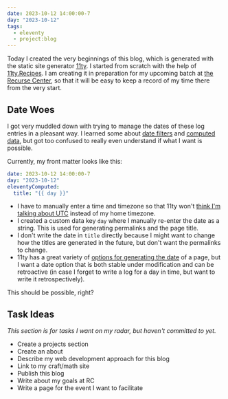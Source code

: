 ```yaml
---
date: 2023-10-12 14:00:00-7
day: "2023-10-12"
tags:
  - eleventy
  - project:blog
---
```


Today I created the very beginnings of this blog, which is generated with the static site generator [11ty](https://www.11ty.dev/). I started from scratch with the help of [11ty.Recipes](https://11ty.recipes/). I am creating it in preparation for my upcoming batch at [the Recurse Center](https://www.recurse.com/), so that it will be easy to keep a record of my time there from the very start.

## Date Woes

I got very muddled down with trying to manage the dates of these log entries in a pleasant way. I learned some about [date filters](https://11ty.rocks/eleventyjs/dates/) and [computed data](https://www.11ty.dev/docs/data-computed/), but got too confused to really even understand if what I want is possible.

Currently, my front matter looks like this:
```yaml
date: 2023-10-12 14:00:00-7
day: "2023-10-12"
eleventyComputed:
  title: "{{ day }}"
```
- I have to manually enter a time and timezone so that 11ty won't [think I'm talking about UTC](https://www.11ty.dev/docs/dates/#dates-off-by-one-day) instead of my home timezone.
- I created a custom data key `day` where I manually re-enter the date as a string. This is used for generating permalinks and the page title.
- I don't write the date in `title` directly because I might want to change how the titles are generated in the future, but don't want the permalinks to change.
- 11ty has a great variety of [options for generating the date](https://www.11ty.dev/docs/dates/#setting-a-content-date-in-front-matter) of a page, but I want a date option that is both stable under modification and can be retroactive (in case I forget to write a log for a day in time, but want to write it retrospectively).

This should be possible, right?

## Task Ideas

*This section is for tasks I want on my radar, but haven't committed to yet.*

- Create a projects section
- Create an about
- Describe my web development approach for this blog
- Link to my craft/math site
- Publish this blog
- Write about my goals at RC
- Write a page for the event I want to facilitate
